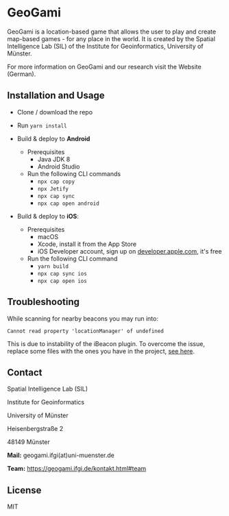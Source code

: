 # GeoGami

GeoGami is a location-based game that allows the user to play and create map-based games - for any place in the world. It is created by the Spatial Intelligence Lab (SIL) of the Institute for Geoinformatics, University of Münster.

For more information on GeoGami and our research visit the Website (German).

## Installation and Usage
- Clone / download the repo
- Run `yarn install`
- Build & deploy to <b>Android</b>
  - Prerequisites
      - Java JDK 8
      - Android Studio
  - Run the following CLI commands
    - `npx cap copy`
    - `npx Jetify`
    - `npx cap sync`
    - `npx cap open android`

- Build & deploy to <b>iOS</b>:
  - Prerequisites
    - macOS
    - Xcode, install it from the App Store
    - iOS Developer account, sign up on [developer.apple.com](https://developer.apple.com/), it's free
  - Run the following CLI command
    - `yarn build`
    - `npx cap sync ios`
    - `npx cap open ios`

## Troubleshooting
While scanning for nearby beacons you may run into:
```
Cannot read property 'locationManager' of undefined
```
This is due to instability of the iBeacon plugin. To overcome the issue, replace some files with the ones you have in the project, [see here](https://github.com/YouQam/ionic5ibeacon).

## Contact

Spatial Intelligence Lab (SIL)

Institute for Geoinformatics

University of Münster

Heisenbergstraße 2

48149 Münster

**Mail:** geogami.ifgi(at)uni-muenster.de

**Team:** https://geogami.ifgi.de/kontakt.html#team

## License

MIT
